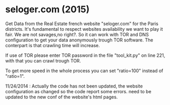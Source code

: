 seloger.com (2015)
===========

Get Data from the Real Estate french website "seloger.com" for the Paris districts.
It's fundamental to respect websites availability we want to play it fair. We are not savages,no right?.
So it can work with TOR and DNS configuration to get your data anonymously trough TOR software. The conterpart is that crawling time will increase.


If use of TOR please enter TOR password in the file "tool_kit.py" on line 221, with that you can crawl trough TOR.

To get more speed in the whole process you can set "ratio=100" instead of "ratio=1".

11/24/2014 :
Actually the code has not been updated, the website configuration as changed so the code report some errors.
need to be updated to the new conf of the website's html pages.
